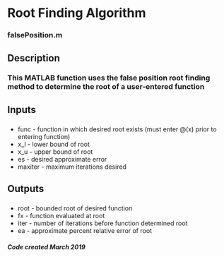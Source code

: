 # Root Finding Algorithm
### falsePosition.m
## Description
### This MATLAB function uses the false position root finding method to determine the root of a user-entered function
## Inputs
### 
- func - function in which desired root exists (must enter @(x) prior to entering function)
- x_l - lower bound of root
- x_u - upper bound of root
- es - desired approximate error
- maxiter - maximum iterations desired
## Outputs
### 
- root - bounded root of desired function
- fx - function evaluated at root
- iter - number of iterations before function determined root 
- ea - approximate percent relative error of root
#### *Code created March 2019*
